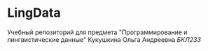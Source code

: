 # LingData
Учебный репозиторий для предмета "Программирование и лингвистические данные"
Кукушкина Ольга Андреевна
_БКЛ233_
